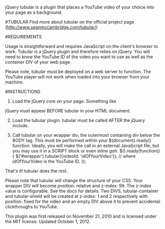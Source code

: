 jQuery tubular is a plugin that places a YouTube video of your choice into your page as a background.

#TUBULAR
Find more about tubular on the official project page (http://www.seanmccambridge.com/tubular/)

#REQUIREMENTS

Usage is straightforward and requires JavaScript on the client's browser to work. Tubular is a jQuery plugin and therefore relies on jQuery. You will need to know the YouTube ID of the video you want to use as well as the container DIV of your web page.

Please note, tubular must be deployed on a web server to function.  The YouTube player will not work when loaded into your browser from your machine.


#INSTRUCTIONS

1. Load the jQuery core on your page.  Something like	
	<script src="//ajax.googleapis.com/ajax/libs/jquery/1.8.0/jquery.min.js" type="text/javascript"></script>
jQuery must appear BEFORE tubular in your HTML document.

2. Load the tubular plugin.  tubular must be called AFTER the jQuery include.
	<script type="text/javascript" charset="utf-8" src="js/jquery.tubular.1.0.js"></script>	

3. Call tubular on your wrapper div, the outermost containing div below the BODY tag.  This must be performed within your $(document).ready() function.  Ideally, you will make the call in an external JavaScript file, but you may use it in a SCRIPT block or even inline *gah*.
	$().ready(function() {
		$('#wrapper').tubular({videoId: 'idOfYourVideo'}); // where idOfYourVideo is the YouTube ID.
	});

That's it!  tubular does the rest.

Please note that tubular will change the structure of your CSS.  Your wrapper DIV will become position: relative and z-index: 99. The z-index value is configurable. See the docs for details. Two DIVS, tubular-container and tubular-shield will be created at z-index: 1 and 2 respectively with position: fixed for the video and an empty DIV above it to prevent accidental clickthroughs to YouTube.

This plugin was first released on November 21, 2010 and is licensed under the MIT license.  Updated October 1, 2012.

